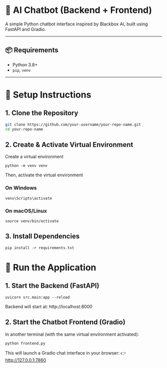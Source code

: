 # 🧠 AI Chatbot (Backend + Frontend)

A simple Python chatbot interface inspired by Blackbox AI, built using FastAPI and Gradio.

---

## 📦 Requirements

- Python 3.8+
- `pip`, `venv`

---

# 🔧 Setup Instructions

## 1. Clone the Repository

```bash
git clone https://github.com/your-username/your-repo-name.git
cd your-repo-name
```


## 2. Create & Activate Virtual Environment

Create a virtual environment
```
python -m venv venv
```

Then, activate the virtual environment

### On Windows
```
venv\Scripts\activate
```
### On macOS/Linux
```
source venv/bin/activate
```

## 3. Install Dependencies
```
pip install -r requirements.txt
```

# 🚀 Run the Application
## 1. Start the Backend (FastAPI)
```
uvicorn src.main:app --reload
```
Backend will start at: http://localhost:8000
## 2. Start the Chatbot Frontend (Gradio)

In another terminal (with the same virtual environment activated):
```
python frontend.py
```
This will launch a Gradio chat interface in your browser:
👉 http://127.0.0.1:7860



